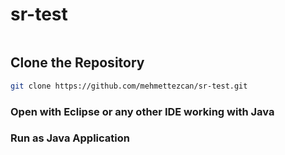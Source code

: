 # sr-test
```bash
```

## Clone the Repository
```bash
git clone https://github.com/mehmettezcan/sr-test.git
```

### Open with Eclipse or any other IDE working with Java

### Run as Java Application
